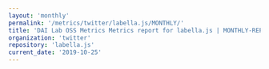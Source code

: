 ```yaml
---
layout: 'monthly'
permalink: '/metrics/twitter/labella.js/MONTHLY/'
title: 'DAI Lab OSS Metrics Metrics report for labella.js | MONTHLY-REPORT-2019-10-25'
organization: 'twitter'
repository: 'labella.js'
current_date: '2019-10-25'
---
```

